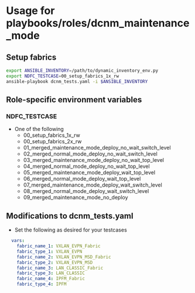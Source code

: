 # Usage for playbooks/roles/dcnm_maintenance_mode

## Setup fabrics

```bash
export ANSIBLE_INVENTORY=/path/to/dynamic_inventory_env.py
export NDFC_TESTCASE=00_setup_fabrics_1x_rw
ansible-playbook dcnm_tests.yaml -i $ANSIBLE_INVENTORY
```

## Role-specific environment variables

### NDFC_TESTCASE

- One of the following
    - 00_setup_fabrics_1x_rw
    - 00_setup_fabrics_2x_rw
    - 01_merged_maintenance_mode_deploy_no_wait_switch_level
    - 02_merged_normal_mode_deploy_no_wait_switch_level
    - 03_merged_maintenance_mode_deploy_no_wait_top_level
    - 04_merged_normal_mode_deploy_no_wait_top_level
    - 05_merged_maintenance_mode_deploy_wait_top_level
    - 06_merged_normal_mode_deploy_wait_top_level
    - 07_merged_maintenance_mode_deploy_wait_switch_level
    - 08_merged_normal_mode_deploy_wait_switch_level
    - 09_merged_maintenance_mode_no_deploy

## Modifications to dcnm_tests.yaml

- Set the following as desired for your testcases

```yaml
  vars:
    fabric_name_1: VXLAN_EVPN_Fabric
    fabric_type_1: VXLAN_EVPN
    fabric_name_2: VXLAN_EVPN_MSD_Fabric
    fabric_type_2: VXLAN_EVPN_MSD
    fabric_name_3: LAN_CLASSIC_Fabric
    fabric_type_3: LAN_CLASSIC
    fabric_name_4: IPFM_Fabric
    fabric_type_4: IPFM
```
